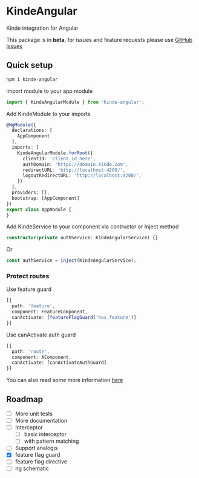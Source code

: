 # KindeAngular

Kinde integration for Angular

This package is in **beta**, for issues and feature requests please use [GitHub Issues](https://github.com/luukhaijes/kinde-angular/issues)


## Quick setup

```bash
npm i kinde-angular
```

import module to your app module

```typescript
import { KindeAngularModule } from 'kinde-angular';
```

Add KindeModule to your imports

```typescript
@NgModule({
  declarations: [
    AppComponent
  ],
  imports: [
    KindeAngularModule.forRoot({
      clientId: 'client_id_here',
      authDomain: 'https://domain.kinde.com',
      redirectURL: 'http://localhost:4200/',
      logoutRedirectURL: 'http://localhost:4200/',
    })
  ],
  providers: [],
  bootstrap: [AppComponent]
})
export class AppModule {
}
```

Add KindeService to your component via contructor or Inject method

```typescript
constructor(private authService: KindeAngularService) {}
```

Or

```typescript
const authService = inject(KindeAngularService);
```

### Protect routes

Use feature guard

```typescript
[{
  path: 'feature',
  component: FeatureComponent,
  canActivate: [featureFlagGuard('has_feature')]
}]
```

Use canActivate auth guard

```typescript
[{
  path: 'route',
  component: AComponent,
  canActivate: [canActivateAuthGuard]
}]
```

You can also read some more information [here](docs.md)

## Roadmap

- [ ] More unit tests
- [ ] More documentation
- [ ] Interceptor
  - [ ] basic interceptor
  - [ ] with pattern matching
- [ ] Support analogjs
- [x] feature flag guard
- [ ] feature flag directive
- [ ] ng schematic
